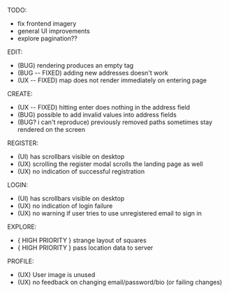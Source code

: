 TODO:
- fix frontend imagery
- general UI improvements
- explore pagination??

EDIT:
- (BUG) rendering produces an empty tag
- (BUG -- FIXED) adding new addresses doesn't work
- (UX -- FIXED) map does not render immediately on entering page

CREATE:
- (UX -- FIXED) hitting enter does nothing in the address field
- (BUG) possible to add invalid values into address fields
- (BUG? i can't reproduce) previously removed paths sometimes stay rendered on the screen

REGISTER:
- (UI) has scrollbars visible on desktop
- (UX) scrolling the register modal scrolls the landing page as well
- (UX) no indication of successful registration

LOGIN:
- (UI) has scrollbars visible on desktop
- (UX) no indication of login failure
- (UX) no warning if user tries to use unregistered email to sign in

EXPLORE:
- { HIGH PRIORITY } strange layout of squares
- { HIGH PRIORITY } pass location data to server

PROFILE:
- (UX) User image is unused
- (UX) no feedback on changing email/password/bio (or failing changes)
